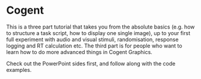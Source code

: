# Cogent
This is a three part tutorial that takes you from the absolute basics (e.g. how to structure a task script, how to display one single image), up to your first full experiment with audio and visual stimuli, randomisation, response logging and RT calculation etc. The third part is for people who want to learn how to do more advanced things in Cogent Graphics.

Check out the PowerPoint sides first, and follow along with the code examples. 
